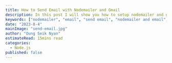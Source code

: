 ```yaml
---
title: How to Send Email with Nodemailer and Gmail
description: In this post I will show you how to setup nodemailer and gmail to send email and templating with Ejs.
keywords: ["nodemailer", "email", "send email", "nodemailer and email", "send email with nodejs"]
date: "2023-8-4"
mainImage: "send-email.jpg"
author: "Oung Seik Nyan"
estimateRead: 15mins read
categories:
  - Node.js
published: false
---
```


